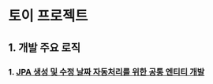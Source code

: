 # 토이 프로젝트

## 1. 개발 주요 로직

### 1. [JPA 생성 및 수정 날짜 자동처리를 위한 공통 엔티티 개발](https://development-my-link.tistory.com/entry/%EA%B0%9C%EB%B0%9C-%ED%9A%8C%EA%B3%A0%EB%A1%9D-JPA%EB%A5%BC-%ED%99%9C%EC%9A%A9%ED%95%9C-%EC%83%9D%EC%84%B1-%EB%B0%8F-%EC%88%98%EC%A0%95-%EB%82%A0%EC%A7%9C-%EC%9E%90%EB%8F%99-%EC%B2%98%EB%A6%AC%EB%A5%BC-%EC%9C%84%ED%95%9C-%EA%B3%B5%ED%86%B5-Entity-%EA%B0%9C%EB%B0%9C)

